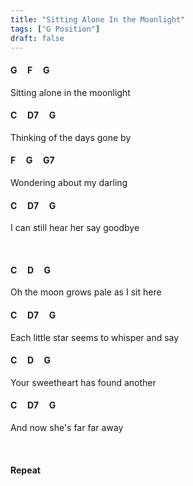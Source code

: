 ```yaml
---
title: "Sitting Alone In the Moonlight"
tags: ["G Position"]
draft: false
---
```


#### G &nbsp;&nbsp;&nbsp; F &nbsp;&nbsp;&nbsp; G 
Sitting alone in the moonlight
#### C &nbsp;&nbsp;&nbsp; D7 &nbsp;&nbsp;&nbsp;	G
Thinking of the days gone by
#### F &nbsp;&nbsp;&nbsp; G &nbsp;&nbsp;&nbsp; G7
Wondering about my darling
#### C &nbsp;&nbsp;&nbsp; D7 &nbsp;&nbsp;&nbsp;	G
I can still hear her say goodbye

<br>

#### C &nbsp;&nbsp;&nbsp; D &nbsp;&nbsp;&nbsp; G
Oh the moon grows pale as I sit here
#### C &nbsp;&nbsp;&nbsp; D7 &nbsp;&nbsp;&nbsp; G
Each little star seems to whisper and say
#### C &nbsp;&nbsp;&nbsp; D &nbsp;&nbsp;&nbsp; G
Your sweetheart has found another
#### C &nbsp;&nbsp;&nbsp; D7 &nbsp;&nbsp;&nbsp;	G
And now she's far far away

<br>
 
#### Repeat